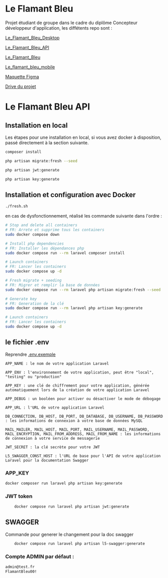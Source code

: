 # Le Flamant Bleu

Projet étudiant de groupe dans le cadre du diplôme Concepteur développeur d'application, les diffétents repo sont : 

[Le_Flamant_Bleu_Desktop](https://github.com/AezardSR/Le_Flamant_Bleu_Desktop)

[Le_Flamant_Bleu_API](https://github.com/AezardSR/Le_Flamant_Bleu_API)

[Le_Flamant_Bleu](https://github.com/AezardSR/Le_Flamant_Bleu)

[Le_flamant_bleu_mobile](https://github.com/AezardSR/Le_flamant_bleu_mobile)

[Maquette Figma](https://www.figma.com/file/kva3zi6Y3C5MYt3lMt98pi/Maquette-graphique)

[Drive du projet](https://drive.google.com/drive/folders/1hYF2iZViqM8UmmsodYR9z_5P_a-iQIlf)

# Le Flamant Bleu API
## Installation en local
Les étapes pour une installation en local, si vous avez docker à disposition, passé directement à la section suivante.

```bash
composer install 
```
```bash
php artisan migrate:fresh --seed  
```
```bash
php artisan jwt:generate
```
```bash
php artisan key:generate 
```

## Installation et configuration avec Docker

```bash
./fresh.sh
```
en cas de dysfonctionnement, réalisé les commande suivante dans l'ordre :

```bash
# Stop and delete all containers
# FR: Arrete et supprime tous les containers
sudo docker compose down 

# Install php dependencies
# FR: Installer les dépendances php
sudo docker compose run --rm laravel composer install 

# Launch containers
# FR: Lancer les containers
sudo docker compose up -d 

# Fresh migrate + seeding
# FR: Migrer et remplir la base de données
sudo docker compose run --rm laravel php artisan migrate:fresh --seed 

# Generate key
# FR: Generation de la clé
sudo docker compose run --rm laravel php artisan key:generate 

# Launch containers
# FR: Lancer les containers
sudo docker compose up -d 

```
## le fichier .env

Reprendre [.env.exemple](https://github.com/AezardSR/Le_Flamant_Bleu_API/blob/dev/.env.example)

```env
APP_NAME : le nom de votre application Laravel

APP_ENV : l'environnement de votre application, peut être "local", "testing" ou "production"

APP_KEY : une clé de chiffrement pour votre application, générée automatiquement lors de la création de votre application Laravel

APP_DEBUG : un booléen pour activer ou désactiver le mode de débogage

APP_URL : l'URL de votre application Laravel

DB_CONNECTION, DB_HOST, DB_PORT, DB_DATABASE, DB_USERNAME, DB_PASSWORD : les informations de connexion à votre base de données MySQL

MAIL_MAILER, MAIL_HOST, MAIL_PORT, MAIL_USERNAME, MAIL_PASSWORD, MAIL_ENCRYPTION, MAIL_FROM_ADDRESS, MAIL_FROM_NAME : les informations de connexion à votre service de messagerie

JWT_SECRET : la clé secrète pour votre JWT

L5_SWAGGER_CONST_HOST : l'URL de base pour l'API de votre application Laravel pour la documentation Swagger
```
### APP_KEY

```bash
docker composer run laravel php artisan key:generate
```

### JWT token

```bash
    docker compose run laravel php artisan jwt:generate
```

## SWAGGER 

Commande pour generer le changement pour la doc swagger

```bash
    docker compose run laravel php artisan l5-swagger:generate
```
### Compte ADMIN par défaut :
```bash
admin@test.fr
FlamantBleu00!
```
